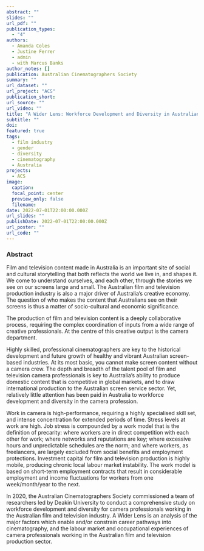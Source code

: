 ```yaml
---
abstract: ""
slides: ""
url_pdf: ""
publication_types:
  - "4"
authors:
  - Amanda Coles
  - Justine Ferrer
  - admin
  - with Marcus Banks
author_notes: []
publication: Australian Cinematographers Society
summary: ""
url_dataset: ""
url_project: "ACS"
publication_short:
url_source: ""
url_video: ""
title: "A Wider Lens: Workforce Development and Diversity in Australian Cinematography"
subtitle: ""
doi:
featured: true
tags:
  - film industry
  - gender
  - diversity
  - cinematography
  - Australia
projects:
  - ACS
image:
  caption:
  focal_point: center
  preview_only: false
  filename:
date: 2022-07-01T22:00:00.000Z
url_slides: ""
publishDate: 2022-07-01T22:00:00.000Z
url_poster: ""
url_code: ""
---
```


### Abstract

Film and television content made in Australia is an important site of social and cultural storytelling that both reflects the world we live in, and shapes it. We come to understand ourselves, and each other, through the stories we see on our screens large and small. The Australian film and television production industry is also a major driver of Australia’s creative economy. The question of who makes the content that Australians see on their screens is thus a matter of socio-cultural and economic significance.

The production of film and television content is a deeply collaborative process, requiring the complex coordination of inputs from a wide range of creative professionals. At the centre of this creative output is the camera department.

Highly skilled, professional cinematographers are key to the historical development and future growth of healthy and vibrant Australian screen-based industries. At its most basic, you cannot make screen content without a camera crew. The depth and breadth of the talent pool of film and television camera professionals is key to Australia’s ability to produce domestic content that is competitive in global markets, and to draw international production to the Australian screen service sector. Yet, relatively little attention has been paid in Australia to workforce development and diversity in the camera profession.

Work in camera is high-performance, requiring a highly specialised skill set, and intense concentration for extended periods of time. Stress levels at work are high. Job stress is compounded by a work model that is the definition of precarity: where workers are in direct competition with each other for work; where networks and reputations are key; where excessive hours and unpredictable schedules are the norm; and where workers, as freelancers, are largely excluded from social benefits and employment protections. Investment capital for film and television production is highly mobile, producing chronic local labour market instability. The work model is based on short-term employment contracts that result in considerable employment and income fluctuations for workers from one week/month/year to the next.

In 2020, the Australian Cinematographers Society commissioned a team of researchers led by Deakin University to conduct a comprehensive study on workforce development and diversity for camera professionals working in the Australian film and television industry. A Wider Lens is an analysis of the major factors which enable and/or constrain career pathways into cinematography, and the labour market and occupational experiences of camera professionals working in the Australian film and television production sector.